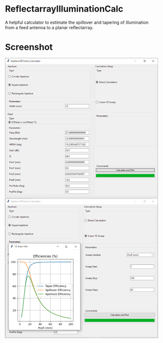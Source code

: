 # ReflectarrayIlluminationCalc
A helpful calculator to estimate the spillover and tapering of illumination from a feed antenna to a planar reflectarray.

# Screenshot
![Screenshot_Calc](./img/Calc.png)
![Screenshot_Sweep](./img/1D_Sweep.png)
